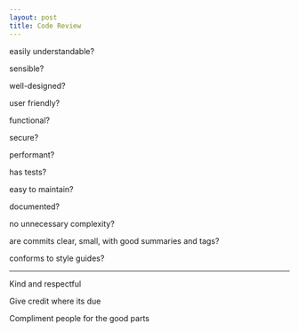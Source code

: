 ```yaml
---
layout: post
title: Code Review 
---
```


easily understandable?

sensible?

well-designed?

user friendly? 

functional?

secure?

performant?

has tests?

easy to maintain?

documented?

no unnecessary complexity?

are commits clear, small, with good summaries and tags?

conforms to style guides? 

---

Kind and respectful 

Give credit where its due

Compliment people for the good parts 
